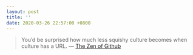 ```yaml
---
layout: post
title: ''
date: 2020-03-26 22:57:00 +0800
---
```


> You’d be surprised how much less squishy culture becomes when culture has a URL. &mdash; [The Zen of Github](https://ben.balter.com/2015/08/12/the-zen-of-github/)

<!-- 


I looked at the poster on my wall with a vintage illustration of a face with the different aspects of man instead of the brain. *A PICTURE OF GOOD HEALTH,* read the caption.

My canker sores are bugging the hell out of me. Plus, I have an impacted tooth waiting to be extracted, which will have to wait until the lockdown is over. I wish it would be over soon, but I also hope it will be ov -->